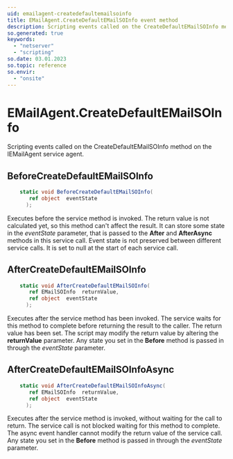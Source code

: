 ```yaml
---
uid: emailagent-createdefaultemailsoinfo
title: EMailAgent.CreateDefaultEMailSOInfo event method
description: Scripting events called on the CreateDefaultEMailSOInfo method on the EMailAgent service agent.
so.generated: true
keywords:
  - "netserver"
  - "scripting"
so.date: 03.01.2023
so.topic: reference
so.envir:
  - "onsite"
---
```

# EMailAgent.CreateDefaultEMailSOInfo

Scripting events called on the <see cref='M:SuperOffice.CRM.Services.IEMailAgent.CreateDefaultEMailSOInfo'>CreateDefaultEMailSOInfo</see> method on the <see cref='IEMailAgent'>IEMailAgent</see>  service agent.

## BeforeCreateDefaultEMailSOInfo
```cs
    static void BeforeCreateDefaultEMailSOInfo(
       ref object  eventState
      );
```
Executes before the service method is invoked.
The return value is not calculated yet, so this method can't affect the result.
It can store some state in the *eventState* parameter, that is passed to the **After** and **AfterAsync** methods in this service call.
Event state is not preserved between different service calls. It is set to null at the start of each service call.
## AfterCreateDefaultEMailSOInfo
```cs
    static void AfterCreateDefaultEMailSOInfo(
       ref EMailSOInfo  returnValue,
       ref object  eventState
      );
```
Executes after the service method has been invoked. The service waits for this method to complete before returning the result to the caller.
The return value has been set. The script may modify the return value by altering the **returnValue** parameter.
Any state you set in the **Before** method is passed in through the *eventState* parameter.
## AfterCreateDefaultEMailSOInfoAsync
```cs
    static void AfterCreateDefaultEMailSOInfoAsync(
       ref EMailSOInfo  returnValue,
       ref object  eventState
      );
```
Executes after the service method is invoked, without waiting for the call to return.
The service call is not blocked waiting for this method to complete.
The async event handler cannot modify the return value of the service call.
Any state you set in the **Before** method is passed in through the *eventState* parameter.

